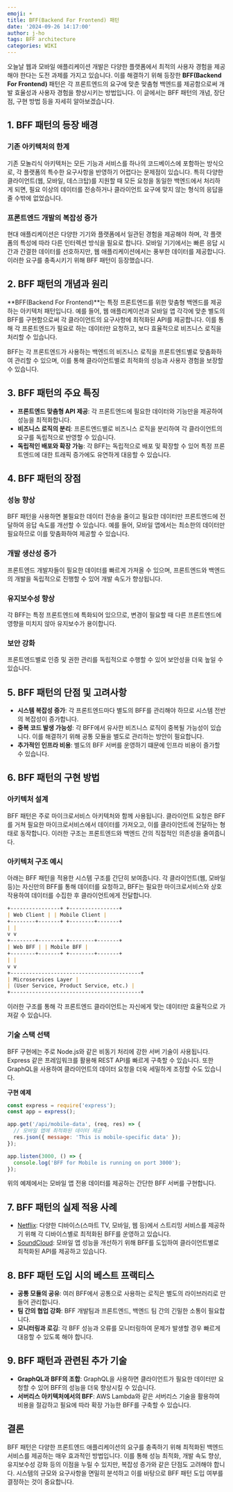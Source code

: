 ```yaml
---
emoji: ☀️
title: BFF(Backend For Frontend) 패턴
date: '2024-09-26 14:17:00'
author: j-ho
tags: BFF architecture
categories: WIKI
---
```


오늘날 웹과 모바일 애플리케이션 개발은 다양한 플랫폼에서 최적의 사용자 경험을 제공해야 한다는 도전 과제를 가지고 있습니다.
이를 해결하기 위해 등장한 **BFF(Backend For Frontend)** 패턴은 각 프론트엔드의 요구에 맞춘 맞춤형 백엔드를 제공함으로써 개발 효율성과 사용자 경험을 향상시키는 방법입니다.
이 글에서는 BFF 패턴의 개념, 장단점, 구현 방법 등을 자세히 알아보겠습니다.

## 1. BFF 패턴의 등장 배경

### 기존 아키텍처의 한계

기존 모놀리식 아키텍처는 모든 기능과 서비스를 하나의 코드베이스에 포함하는 방식으로, 각 플랫폼의 특수한 요구사항을 반영하기 어렵다는 문제점이 있습니다.
특히 다양한 클라이언트(웹, 모바일, 데스크탑)를 지원할 때 모든 요청을 동일한 백엔드에서 처리하게 되면, 필요 이상의 데이터를 전송하거나 클라이언트 요구에 맞지 않는 형식의 응답을 줄 수밖에 없었습니다.

### 프론트엔드 개발의 복잡성 증가

현대 애플리케이션은 다양한 기기와 플랫폼에서 일관된 경험을 제공해야 하며, 각 플랫폼의 특성에 따라 다른 인터렉션 방식을 필요로 합니다.
모바일 기기에서는 빠른 응답 시간과 간결한 데이터를 선호하지만, 웹 애플리케이션에서는 풍부한 데이터를 제공합니다. 이러한 요구를 충족시키기 위해 BFF 패턴이 등장했습니다.

## 2. BFF 패턴의 개념과 원리

**BFF(Backend For Frontend)**는 특정 프론트엔드를 위한 맞춤형 백엔드를 제공하는 아키텍처 패턴입니다.
예를 들어, 웹 애플리케이션과 모바일 앱 각각에 맞춘 별도의 BFF를 구현함으로써 각 클라이언트의 요구사항에 최적화된 API를 제공합니다.
이를 통해 각 프론트엔드가 필요로 하는 데이터만 요청하고, 보다 효율적으로 비즈니스 로직을 처리할 수 있습니다.

BFF는 각 프론트엔드가 사용하는 백엔드의 비즈니스 로직을 프론트엔드별로 맞춤화하여 관리할 수 있으며, 이를 통해 클라이언트별로 최적화의 성능과 사용자 경험을 보장할 수 있습니다.

## 3. BFF 패턴의 주요 특징

- **프론트엔드 맞춤형 API 제공**: 각 프론트엔드에 필요한 데이터와 기능만을 제공하여 성능을 최적화합니다.
- **비즈니스 로직의 분리**: 프론트엔드별로 비즈니스 로직을 분리하여 각 클라이언트의 요구를 독립적으로 반영할 수 있습니다.
- **독립적인 배포와 확장 가능**: 각 BFF는 독립적으로 배포 및 확장할 수 있어 특정 프론트엔드에 대한 트래픽 증가에도 유연하게 대응할 수 있습니다.

## 4. BFF 패턴의 장점

### 성능 향상

BFF 패턴을 사용하면 불필요한 데이터 전송을 줄이고 필요한 데이터만 프론트엔드에 전달하여 응답 속도를 개선할 수 있습니다.
예를 들어, 모바일 앱에서는 최소한의 데이터만 필요하므로 이를 맞춤화하여 제공할 수 있습니다.

### 개발 생산성 증가

프론트엔드 개발자들이 필요한 데이터를 빠르게 가져올 수 있으며, 프론트엔드와 백엔드의 개발을 독립적으로 진행할 수 있어 개발 속도가 향상됩니다.

### 유지보수성 향상

각 BFF는 특정 프론트엔드에 특화되어 있으므로, 변경이 필요할 때 다른 프론트엔드에 영향을 미치지 않아 유지보수가 용이합니다.

### 보안 강화

프론트엔드별로 인증 및 권한 관리를 독립적으로 수행할 수 있어 보안성을 더욱 높일 수 있습니다.

## 5. BFF 패턴의 단점 및 고려사항

- **시스템 복잡성 증가**: 각 프론트엔드마다 별도의 BFF를 관리해야 하므로 시스템 전반의 복잡성이 증가합니다.
- **중복 코드 발생 가능성**: 각 BFF에서 유사한 비즈니스 로직이 중복될 가능성이 있습니다. 이를 해결하기 위해 공통 모듈을 별도로 관리하는 방안이 필요합니다.
- **추가적인 인프라 비용**: 별도의 BFF 서버를 운영하기 떄문에 인프라 비용이 즐가할 수 있습니다.

## 6. BFF 패턴의 구현 방법

### 아키텍처 설계

BFF 패턴은 주로 마이크로서비스 아키텍처와 함께 사용됩니다. 클라이언트 요청은 BFF를 거쳐 필요한 마이크로서비스에서 데이터를 가져오고, 이를
클라이언트에 전달하는 형태로 동작합니다. 이러한 구조는 프론트엔드와 백엔드 간의 직접적인 의존성을 줄여줍니다.

### 아키텍처 구조 예시

아래는 BFF 패턴을 적용한 시스템 구조를 간단히 보여줍니다. 각 클라이언트(웹, 모바일 등)는 자신만의 BFF를 통해 데이터를 요청하고, BFF는
필요한 마이크로서비스와 상호작용하여 데이터를 수집한 후 클라이언트에게 전달합니다.

```markdown
+----------------+ +----------------+
| Web Client | | Mobile Client |
+--------+-------+ +--------+-------+
| |
v v
+--------+-------+ +--------+-------+
| Web BFF | | Mobile BFF |
+--------+-------+ +--------+-------+
| |
v v
+------------------------------------------+
| Microservices Layer |
| (User Service, Product Service, etc.) |
+------------------------------------------+
```

이러한 구조를 통해 각 프론트엔드 클라이언트는 자신에게 맞는 데이터만 효율적으로 가져갈 수 있습니다.

### 기술 스택 선택

BFF 구현에는 주로 Node.js와 같은 비동기 처리에 강한 서버 기술이 사용됩니다. Express 같은 프레임워크를 활용해 REST API를 빠르게 구축할 수 있습니다.
또한 GraphQL을 사용하여 클라이언트의 데이터 요청을 더욱 세밀하게 조정할 수도 있습니다.

**구현 예제**

```javascript
const express = require('express');
const app = express();

app.get('/api/mobile-data', (req, res) => {
  // 모바일 앱에 최적화된 데이터 제공
  res.json({ message: 'This is mobile-specific data' });
});

app.listen(3000, () => {
  console.log('BFF for Mobile is running on port 3000');
});
```

위의 예제에서는 모바일 앱 전용 데이터를 제공하는 간단한 BFF 서버를 구현합니다.

## 7. BFF 패턴의 실제 적용 사례

- [Netflix](https://blog.bytebytego.com/p/evolution-of-java-usage-at-netflix?ref=integer.blog): 다양한 디바이스(스마트 TV, 모바일, 웹 등)에서 스트리밍 서비스를 제공하기 위해 각 디바이스별로 최적화된 BFF를 운영하고 있습니다.
- [SoundCloud](https://www.thoughtworks.com/en-gb/insights/blog/bff-soundcloud?t): 모바일 앱 성능을 개선하기 위해 BFF를 도입하여 클라이언트별로 최적화된 API를 제공하고 있습니다.

## 8. BFF 패턴 도입 시의 베스트 프랙티스

- **공통 모듈의 공유**: 여러 BFF에서 공통으로 사용하는 로직은 별도의 라이브러리로 만들어 관리합니다.
- **팀 간의 협업 강화**: BFF 개발팀과 프론트엔드, 백엔드 팀 간의 긴밀한 소통이 필요합니다.
- **모니터링과 로깅**: 각 BFF 성능과 오류를 모니터링하여 문제가 발생할 경우 빠르게 대응할 수 있도록 해야 합니다.

## 9. BFF 패턴과 관련된 추가 기술

- **GraphQL과 BFF의 조합**: GraphQL을 사용하면 클라이언트가 필요한 데이터만 요청할 수 있어 BFF의 성능을 더욱 향상시킬 수 있습니다.
- **서버리스 아키텍처에서의 BFF**: AWS Lambda와 같은 서버리스 기술을 활용하여 비용을 절감하고 필요에 따라 확장 가능한 BFF를 구축할 수 있습니다.

## 결론

BFF 패턴은 다양한 프론트엔드 애플리케이션의 요구를 충족하기 위해 최적화된 백엔드 서비스를 제공하는 매우 효과적인 방법입니다. 이를 통해 성능 최적화, 개발 속도 향상, 유지보수성 강화 등의 이점을 누릴 수 있지만,
복잡성 증가와 같은 단점도 고려해야 합니다. 시스템의 규모와 요구사항을 면밀히 분석하고 이를 바탕으로 BFF 패턴 도입 여부를 결정하는 것이 중요합니다.

```toc

```
